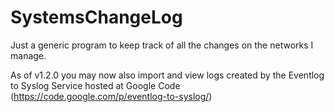 # SystemsChangeLog

Just a generic program to keep track of all the changes on the networks I manage.

As of v1.2.0 you may now also import and view logs created by the Eventlog to
    Syslog Service hosted at Google Code
    (https://code.google.com/p/eventlog-to-syslog/)
